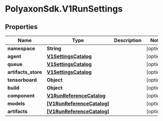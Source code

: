 # PolyaxonSdk.V1RunSettings

## Properties

Name | Type | Description | Notes
------------ | ------------- | ------------- | -------------
**namespace** | **String** |  | [optional] 
**agent** | [**V1SettingsCatalog**](V1SettingsCatalog.md) |  | [optional] 
**queue** | [**V1SettingsCatalog**](V1SettingsCatalog.md) |  | [optional] 
**artifacts_store** | [**V1SettingsCatalog**](V1SettingsCatalog.md) |  | [optional] 
**tensorboard** | **Object** |  | [optional] 
**build** | **Object** |  | [optional] 
**component** | [**V1RunReferenceCatalog**](V1RunReferenceCatalog.md) |  | [optional] 
**models** | [**[V1RunReferenceCatalog]**](V1RunReferenceCatalog.md) |  | [optional] 
**artifacts** | [**[V1RunReferenceCatalog]**](V1RunReferenceCatalog.md) |  | [optional] 


